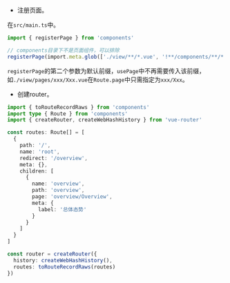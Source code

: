 - 注册页面。

在`src/main.ts`中。

```typescript
import { registerPage } from 'components'

// components目录下不是页面组件，可以排除
registerPage(import.meta.glob(['./view/**/*.vue', '!**/components/**/*.vue']), './view/')
```

`registerPage`的第二个参数为默认前缀，`usePage`中不再需要传入该前缀，如`./view/pages/xxx/Xxx.vue`在`Route.page`中只需指定为`xxx/Xxx`。

- 创建router。

```typescript
import { toRouteRecordRaws } from 'components'
import type { Route } from 'components'
import { createRouter, createWebHashHistory } from 'vue-router'

const routes: Route[] = [
  {
    path: '/',
    name: 'root',
    redirect: '/overview',
    meta: {},
    children: [
      {
        name: 'overview',
        path: 'overview',
        page: 'overview/Overview',
        meta: {
          label: '总体态势'
        }
      }
    ]
  }
]

const router = createRouter({
  history: createWebHashHistory(),
  routes: toRouteRecordRaws(routes)
})
```
